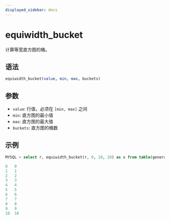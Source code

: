 ```yaml
---
displayed_sidebar: docs
---
```


# equiwidth_bucket

计算等宽直方图的桶。

## 语法

```SQL
equiwidth_bucket(value, min, max, buckets) 
```

## 参数

- `value`: 行值，必须在 `[min, max]` 之间
- `min`: 直方图的最小值
- `max`: 直方图的最大值
- `buckets`: 直方图的桶数


## 示例

```SQL
MYSQL > select r, equiwidth_bucket(r, 0, 10, 20) as x from table(generate_series(0, 10)) as s(r);

0	0
1	1
2	2
3	3
4	4
5	5
6	6
7	7
8	8
9	9
10	10
```